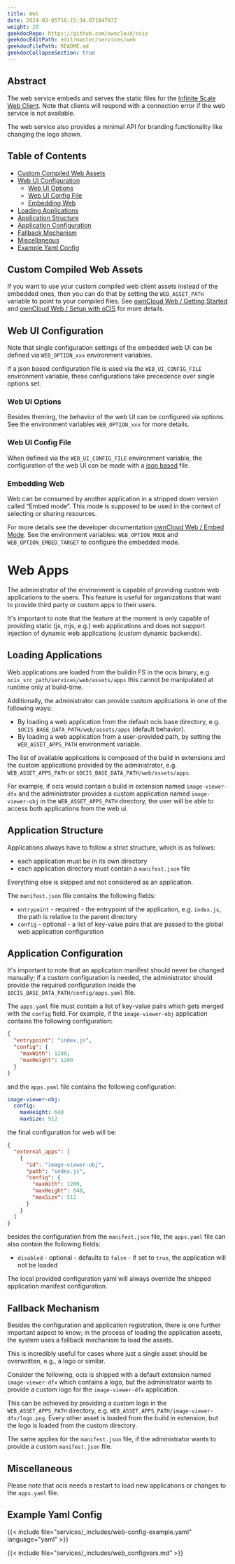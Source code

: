 ```yaml
---
title: Web
date: 2024-03-05T16:15:34.87184707Z
weight: 20
geekdocRepo: https://github.com/owncloud/ocis
geekdocEditPath: edit/master/services/web
geekdocFilePath: README.md
geekdocCollapseSection: true
---
```


<!-- Do not edit this file, it is autogenerated. Edit the service README.md instead -->

## Abstract


The web service embeds and serves the static files for the [Infinite Scale Web Client](https://github.com/owncloud/web).
Note that clients will respond with a connection error if the web service is not available.

The web service also provides a minimal API for branding functionality like changing the logo shown.


## Table of Contents

* [Custom Compiled Web Assets](#custom-compiled-web-assets)
* [Web UI Configuration](#web-ui-configuration)
  * [Web UI Options](#web-ui-options)
  * [Web UI Config File](#web-ui-config-file)
  * [Embedding Web](#embedding-web)
* [Loading Applications](#loading-applications)
* [Application Structure](#application-structure)
* [Application Configuration](#application-configuration)
* [Fallback Mechanism](#fallback-mechanism)
* [Miscellaneous](#miscellaneous)
* [Example Yaml Config](#example-yaml-config)

## Custom Compiled Web Assets

If you want to use your custom compiled web client assets instead of the embedded ones,
then you can do that by setting the `WEB_ASSET_PATH` variable to point to your compiled files.
See [ownCloud Web / Getting Started](https://owncloud.dev/clients/web/getting-started/) and [ownCloud Web / Setup with oCIS](https://owncloud.dev/clients/web/backend-ocis/) for more details.

## Web UI Configuration

Note that single configuration settings of the embedded web UI can be defined via `WEB_OPTION_xxx` environment variables.

If a json based configuration file is used via the `WEB_UI_CONFIG_FILE` environment variable, these configurations take
precedence over single options set.

### Web UI Options

Besides theming, the behavior of the web UI can be configured via options. See the environment variables `WEB_OPTION_xxx`
for more details.

### Web UI Config File

When defined via the `WEB_UI_CONFIG_FILE` environment variable, the configuration of the web UI can be made
with a [json based](https://github.com/owncloud/web/tree/master/config) file.

### Embedding Web

Web can be consumed by another application in a stripped down version called “Embed mode”.
This mode is supposed to be used in the context of selecting or sharing resources.

For more details see the developer documentation [ownCloud Web / Embed Mode](https://owncloud.dev/clients/web/embed-mode/).
See the environment variables: `WEB_OPTION_MODE` and `WEB_OPTION_EMBED_TARGET` to configure the embedded mode.

# Web Apps

The administrator of the environment is capable of providing custom web applications to the users.
This feature is useful for organizations that want to provide third party or custom apps to their users.

It's important to note that the feature at the moment is only capable of providing static (js, mjs, e.g.) web applications
and does not support injection of dynamic web applications (custom dynamic backends).

## Loading Applications

Web applications are loaded from the buildin FS in the ocis binary, e.g. `ocis_src_path/services/web/assets/apps`
this cannot be manipulated at runtime only at build-time.

Additionally, the administrator can provide custom applications in one of the following ways:

* By loading a web application from the default ocis base directory, e.g. `$OCIS_BASE_DATA_PATH/web/assets/apps` (default behavior).
* By loading a web application from a user-provided path, by setting the `WEB_ASSET_APPS_PATH` environment variable.

The list of available applications is composed of the build in extensions and the custom applications
provided by the administrator, e.g. `WEB_ASSET_APPS_PATH` or `$OCIS_BASE_DATA_PATH/web/assets/apps`.

For example, if ocis would contain a build in extension named `image-viewer-dfx` and the administrator provides a custom
application named `image-viewer-obj` in the `WEB_ASSET_APPS_PATH` directory, the user will be able to access both
applications from the web ui.

## Application Structure

Applications always have to follow a strict structure, which is as follows:

* each application must be in its own directory
* each application directory must contain a `manifest.json` file

Everything else is skipped and not considered as an application.

The `manifest.json` file contains the following fields:

* `entrypoint` - required - the entrypoint of the application, e.g. `index.js`, the path is relative to the parent directory
* `config` - optional - a list of key-value pairs that are passed to the global web application configuration

## Application Configuration

It's important to note that an application manifest should never be changed manually;
if a custom configuration is needed, the administrator should provide the required configuration inside the
`$OCIS_BASE_DATA_PATH/config/apps.yaml` file.

The `apps.yaml` file must contain a list of key-value pairs which gets merged with the `config` field.
For example, if the `image-viewer-obj` application contains the following configuration:

```json
{
  "entrypoint": "index.js",
  "config": {
    "maxWith": 1280,
    "maxHeight": 1280
  }
}
```

and the `apps.yaml` file contains the following configuration:

```yaml
image-viewer-obj:
  config:
    maxHeight: 640
    maxSize: 512
```

the final configuration for web will be:

```json
{
  "external_apps": [
    {
      "id": "image-viewer-obj",
      "path": "index.js",
      "config": {
        "maxWith": 1280,
        "maxHeight": 640,
        "maxSize": 512
      }
    }
  ]
}
```

besides the configuration from the `manifest.json` file, the `apps.yaml` file can also contain the following fields:

* `disabled` - optional - defaults to `false` - if set to `true`, the application will not be loaded

The local provided configuration yaml will always override the shipped application manifest configuration.

## Fallback Mechanism

Besides the configuration and application registration, there is one further important aspect to know;
in the process of loading the application assets, the system uses a fallback mechanism to load the assets.

This is incredibly useful for cases where just a single asset should be overwritten, e.g., a logo or similar.

Consider the following, ocis is shipped with a default extension named `image-viewer-dfx` which contains a logo,
but the administrator wants to provide a custom logo for the `image-viewer-dfx` application.

This can be achieved by providing a custom logo in the `WEB_ASSET_APPS_PATH` directory,
e.g. `WEB_ASSET_APPS_PATH/image-viewer-dfx/logo.png`.
Every other asset is loaded from the build in extension, but the logo is loaded from the custom directory.

The same applies for the `manifest.json` file, if the administrator wants to provide a custom `manifest.json` file.

## Miscellaneous

Please note that ocis needs a restart to load new applications or changes to the `apps.yaml` file.
## Example Yaml Config
{{< include file="services/_includes/web-config-example.yaml"  language="yaml" >}}

{{< include file="services/_includes/web_configvars.md" >}}

